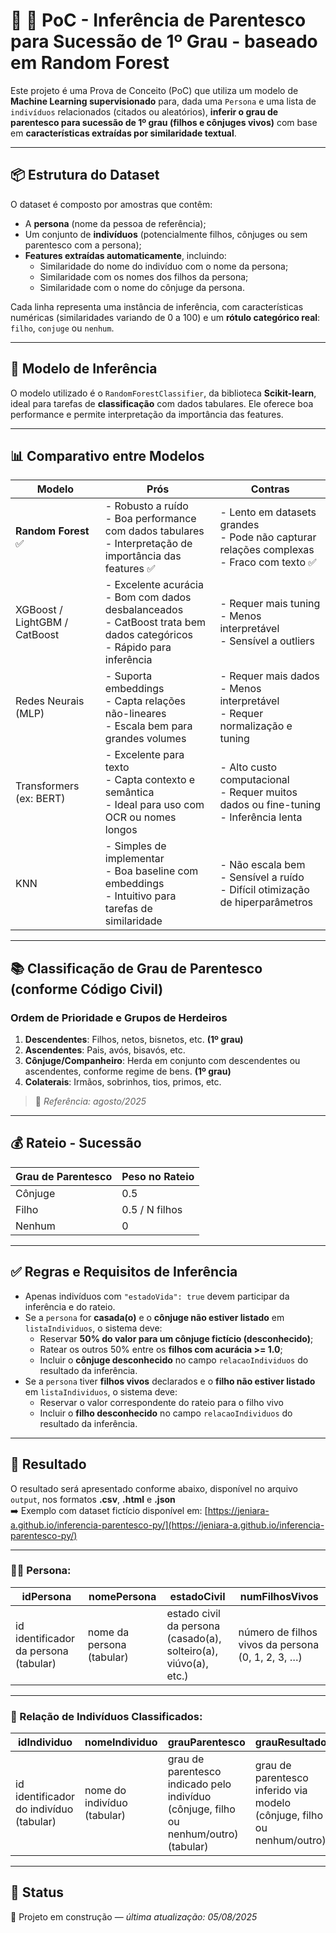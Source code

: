 # 🧠 🎯 PoC - Inferência de Parentesco para Sucessão de 1º Grau - baseado em Random Forest

Este projeto é uma Prova de Conceito (PoC) que utiliza um modelo de **Machine Learning supervisionado** para, dada uma `Persona` e uma lista de `indivíduos` relacionados (citados ou aleatórios), **inferir o grau de parentesco para sucessão de 1º grau (filhos e cônjuges vivos)** com base em **características extraídas por similaridade textual**.

---

## 📦 Estrutura do Dataset

O dataset é composto por amostras que contêm:

- A **persona** (nome da pessoa de referência);
- Um conjunto de **indivíduos** (potencialmente filhos, cônjuges ou sem parentesco com a persona);
- **Features extraídas automaticamente**, incluindo:
  - Similaridade do nome do indivíduo com o nome da persona;
  - Similaridade com os nomes dos filhos da persona;
  - Similaridade com o nome do cônjuge da persona.

Cada linha representa uma instância de inferência, com características numéricas (similaridades variando de 0 a 100) e um **rótulo categórico real**: `filho`, `conjuge` ou `nenhum`.

---

## 🧠 Modelo de Inferência

O modelo utilizado é o `RandomForestClassifier`, da biblioteca **Scikit-learn**, ideal para tarefas de **classificação** com dados tabulares. Ele oferece boa performance e permite interpretação da importância das features.

---

## 📊 Comparativo entre Modelos

| Modelo                         | Prós                                                                                                                                 | Contras                                                                                       |
|-------------------------------|--------------------------------------------------------------------------------------------------------------------------------------|-----------------------------------------------------------------------------------------------|
| **Random Forest** ✅          | - Robusto a ruído<br>- Boa performance com dados tabulares<br>- Interpretação de importância das features ✅                         | - Lento em datasets grandes<br>- Pode não capturar relações complexas<br>- Fraco com texto ✅ |
| XGBoost / LightGBM / CatBoost | - Excelente acurácia<br>- Bom com dados desbalanceados<br>- CatBoost trata bem dados categóricos<br>- Rápido para inferência        | - Requer mais tuning<br>- Menos interpretável<br>- Sensível a outliers                       |
| Redes Neurais (MLP)           | - Suporta embeddings<br>- Capta relações não-lineares<br>- Escala bem para grandes volumes                                          | - Requer mais dados<br>- Menos interpretável<br>- Requer normalização e tuning               |
| Transformers (ex: BERT)       | - Excelente para texto<br>- Capta contexto e semântica<br>- Ideal para uso com OCR ou nomes longos                                  | - Alto custo computacional<br>- Requer muitos dados ou fine-tuning<br>- Inferência lenta     |
| KNN                           | - Simples de implementar<br>- Boa baseline com embeddings<br>- Intuitivo para tarefas de similaridade                              | - Não escala bem<br>- Sensível a ruído<br>- Difícil otimização de hiperparâmetros            |

---

## 📚 Classificação de Grau de Parentesco (conforme Código Civil)

### Ordem de Prioridade e Grupos de Herdeiros

1. **Descendentes**: Filhos, netos, bisnetos, etc. **(1º grau)**
2. **Ascendentes**: Pais, avós, bisavós, etc.
3. **Cônjuge/Companheiro**: Herda em conjunto com descendentes ou ascendentes, conforme regime de bens. **(1º grau)**
4. **Colaterais**: Irmãos, sobrinhos, tios, primos, etc.

> 📌 *Referência: agosto/2025*

---

## 💰 Rateio - Sucessão

| Grau de Parentesco | Peso no Rateio       |
|--------------------|----------------------|
| Cônjuge            | 0.5                  |
| Filho              | 0.5 / N filhos       |
| Nenhum             | 0                    |

---

## ✅ Regras e Requisitos de Inferência

- Apenas indivíduos com `"estadoVida": true` devem participar da inferência e do rateio.
- Se a `persona` for **casada(o)** e o **cônjuge não estiver listado** em `listaIndividuos`, o sistema deve:
  - Reservar **50% do valor para um cônjuge fictício (desconhecido)**;
  - Ratear os outros 50% entre os **filhos com acurácia >= 1.0**;
  - Incluir o **cônjuge desconhecido** no campo `relacaoIndividuos` do resultado da inferência.
- Se a `persona` tiver **filhos vivos** declarados e o **filho não estiver listado** em `listaIndividuos`, o sistema deve:
    - Reservar o valor correspondente do rateio para o filho vivo
    - Incluir o **filho desconhecido** no campo `relacaoIndividuos` do resultado da inferência.
---

## 📄 Resultado

O resultado será apresentado conforme abaixo, disponível no arquivo `output`, nos formatos **.csv**, **.html** e **.json**  
➡️ Exemplo com dataset fictício disponível em: [https://jeniara-a.github.io/inferencia-parentesco-py/](https://jeniara-a.github.io/inferencia-parentesco-py/)

---

### 🧍‍♀️ Persona:

| **idPersona**              | **nomePersona**          | **estadoCivil**                                | **numFilhosVivos**                    |
|----------------------------|--------------------------|------------------------------------------------|----------------------------------------|
| id identificador da persona (tabular) | nome da persona (tabular) | estado civil da persona (casado(a), solteiro(a), viúvo(a), etc.) | número de filhos vivos da persona (0, 1, 2, 3, …) |

---

### 👥 Relação de Indivíduos Classificados:

| **idIndividuo**           | **nomeIndividuo**         | **grauParentesco**                                                   | **grauResultado**                                                  | **estadoVida**                              | **rateio**                          |
|---------------------------|---------------------------|---------------------------------------------------------------------|-------------------------------------------------------------------|---------------------------------------------|-------------------------------------|
| id identificador do indivíduo (tabular) | nome do indivíduo (tabular) | grau de parentesco indicado pelo indivíduo (cônjuge, filho ou nenhum/outro) (tabular) | grau de parentesco inferido via modelo (cônjuge, filho ou nenhum/outro) | estado de vida do indivíduo (true = vivo, false = falecido) (tabular) | percentual de rateio inferido via modelo |

---

## 🚧 Status

📅 Projeto em construção — *última atualização: 05/08/2025*
